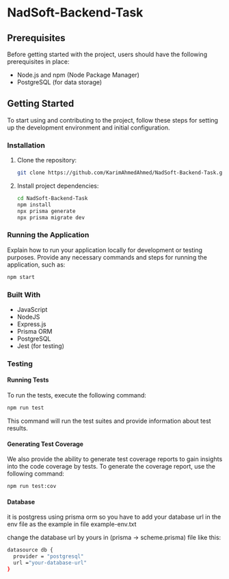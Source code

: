 # NadSoft-Backend-Task

## Prerequisites

Before getting started with the project, users should have the following prerequisites in place:

- Node.js and npm (Node Package Manager)
- PostgreSQL (for data storage)

## Getting Started

To start using and contributing to the project, follow these steps for setting up the development environment and initial configuration.

### Installation

1. Clone the repository:

   ```bash
   git clone https://github.com/KarimAhmedAhmed/NadSoft-Backend-Task.git
   ```

2. Install project dependencies:

   ```bash
   cd NadSoft-Backend-Task
   npm install
   npx prisma generate
   npx prisma migrate dev
   ```



### Running the Application

Explain how to run your application locally for development or testing purposes. Provide any necessary commands and steps for running the application, such as:

```bash
npm start
```


### Built With

- JavaScript
- NodeJS
- Express.js
- Prisma ORM
- PostgreSQL
- Jest (for testing)


### Testing

#### Running Tests

To run the tests, execute the following command:

```bash
npm run test
```

This command will run the test suites and provide information about test results.

#### Generating Test Coverage

We also provide the ability to generate test coverage reports to gain insights into the code coverage by tests. To generate the coverage report, use the following command:

```bash
npm run test:cov
```

#### Database


it is postgress using prisma orm so you have to add your database url in the env file as the example in file example-env.txt


change the database url by yours in (prisma -> scheme.prisma) file
like this:
```bash
datasource db {
  provider = "postgresql"
  url ="your-database-url"
}
```




